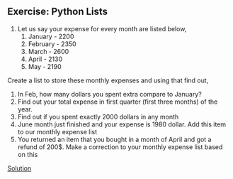 ## Exercise: Python Lists
1. Let us say your expense for every month are listed below,
	1. January -  2200
 	2. February - 2350
    3. March - 2600
    4. April - 2130
    5. May - 2190

Create a list to store these monthly expenses and using that find out,

1. In Feb, how many dollars you spent extra compare to January?
2. Find out your total expense in first quarter (first three months) of the year.
3. Find out if you spent exactly 2000 dollars in any month
4. June month just finished and your expense is 1980 dollar. Add this item to our monthly expense list
5. You returned an item that you bought in a month of April and
got a refund of 200$. Make a correction to your monthly expense list
based on this

[Solution](https://github.com/codebasics/py/blob/master/Basics/Hindi/5_lists/Exercise/5_lists_exercise.py)



